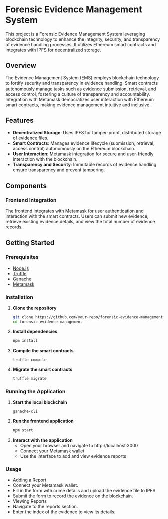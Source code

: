 # Forensic Evidence Management System

This project is a Forensic Evidence Management System leveraging blockchain technology to enhance the integrity, security, and transparency of evidence handling processes. It utilizes Ethereum smart contracts and integrates with IPFS for decentralized storage.

## Overview

The Evidence Management System (EMS) employs blockchain technology to fortify security and transparency in evidence handling. Smart contracts autonomously manage tasks such as evidence submission, retrieval, and access control, fostering a culture of transparency and accountability. Integration with Metamask democratizes user interaction with Ethereum smart contracts, making evidence management intuitive and inclusive.

## Features

- **Decentralized Storage**: Uses IPFS for tamper-proof, distributed storage of evidence files.
- **Smart Contracts**: Manages evidence lifecycle (submission, retrieval, access control) autonomously on the Ethereum blockchain.
- **User Interaction**: Metamask integration for secure and user-friendly interaction with the blockchain.
- **Transparency and Security**: Immutable records of evidence handling ensure transparency and prevent tampering.

## Components

### Frontend Integration

The frontend integrates with Metamask for user authentication and interaction with the smart contracts. Users can submit new evidence, retrieve existing evidence details, and view the total number of evidence records.

## Getting Started

### Prerequisites

- [Node.js](https://nodejs.org/)
- [Truffle](https://www.trufflesuite.com/truffle)
- [Ganache](https://www.trufflesuite.com/ganache)
- [Metamask](https://metamask.io/)

### Installation

1. **Clone the repository**
   ```bash
   git clone https://github.com/your-repo/forensic-evidence-management.git
   cd forensic-evidence-management


2. **Install dependencies**
   ```bash
   npm install
4. **Compile the smart contracts**
   ```bash
   truffle compile
6. **Migrate the smart contracts**
   ```bash
   truffle migrate

### Running the Application

1. **Start the local blockchain**
   ```bash
   ganache-cli
2. **Run the frontend application**
   ```bash
   npm start
4. **Interact with the application**
   - Open your browser and navigate to http://localhost:3000
   - Connect your Metamask wallet
   - Use the interface to add and view evidence reports

### Usage
- Adding a Report
- Connect your Metamask wallet.
- Fill in the form with crime details and upload the evidence file to IPFS.
- Submit the form to record the evidence on the blockchain.
- Viewing Reports
- Navigate to the reports section.
- Enter the index of the evidence to view its details.

